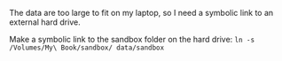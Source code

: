 The data are too large to fit on my laptop, so I need a symbolic link to an external hard drive.

Make a symbolic link to the sandbox folder on the hard drive:
`ln -s /Volumes/My\ Book/sandbox/ data/sandbox`
